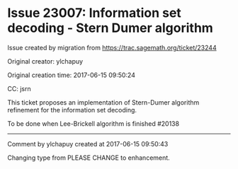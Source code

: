 # Issue 23007: Information set decoding - Stern Dumer algorithm

Issue created by migration from https://trac.sagemath.org/ticket/23244

Original creator: ylchapuy

Original creation time: 2017-06-15 09:50:24

CC:  jsrn

This ticket proposes an implementation of Stern-Dumer algorithm refinement for the information set decoding.

To be done when Lee-Brickell algorithm is finished #20138 



---

Comment by ylchapuy created at 2017-06-15 09:50:43

Changing type from PLEASE CHANGE to enhancement.
